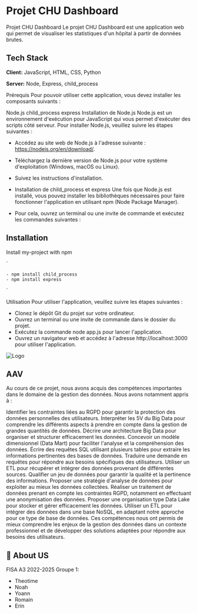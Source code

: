 
# Projet CHU Dashboard

Projet CHU Dashboard Le projet CHU Dashboard est une application web qui permet de visualiser les statistiques d'un hôpital à partir de données brutes.



## Tech Stack

**Client:** JavaScript, HTML, CSS, Python

**Server:** Node, Express, child_process

Prérequis Pour pouvoir utiliser cette application, vous devez installer les composants suivants :

Node.js child_process express Installation de Node.js Node.js est un environnement d'exécution pour JavaScript qui vous permet d'exécuter des scripts côté serveur. Pour installer Node.js, veuillez suivre les étapes suivantes :

- Accédez au site web de Node.js à l'adresse suivante : https://nodejs.org/en/download/. 

- Téléchargez la dernière version de Node.js pour votre système d'exploitation (Windows, macOS ou Linux).

- Suivez les instructions d'installation. 

- Installation de child_process et express Une fois que Node.js est installé, vous pouvez installer les bibliothèques nécessaires pour faire fonctionner l'application en utilisant npm (Node Package Manager). 
- Pour cela, ouvrez un terminal ou une invite de commande et exécutez les commandes suivantes :

## Installation

Install my-project with npm

`

    - npm install child_process 
    - npm install express
`

Utilisation Pour utiliser l'application, veuillez suivre les étapes suivantes :

- Clonez le dépôt Git du projet sur votre ordinateur. 
- Ouvrez un terminal ou une invite de commande dans le dossier du projet. 
- Exécutez la commande node app.js pour lancer l'application. 
- Ouvrez un navigateur web et accédez à l'adresse http://localhost:3000 pour utiliser l'application.


![Logo](https://dev-to-uploads.s3.amazonaws.com/uploads/articles/th5xamgrr6se0x5ro4g6.png)


## AAV

Au cours de ce projet, nous avons acquis des compétences importantes dans le domaine de la gestion des données. Nous avons notamment appris à :

Identifier les contraintes liées au RGPD pour garantir la protection des données personnelles des utilisateurs.
Interpréter les 5V du Big Data pour comprendre les différents aspects à prendre en compte dans la gestion de grandes quantités de données.
Décrire une architecture Big Data pour organiser et structurer efficacement les données.
Concevoir un modèle dimensionnel (Data Mart) pour faciliter l'analyse et la compréhension des données.
Écrire des requêtes SQL utilisant plusieurs tables pour extraire les informations pertinentes des bases de données.
Traduire une demande en requêtes pour répondre aux besoins spécifiques des utilisateurs.
Utiliser un ETL pour récupérer et intégrer des données provenant de différentes sources.
Qualifier un jeu de données pour garantir la qualité et la pertinence des informations.
Proposer une stratégie d'analyse de données pour exploiter au mieux les données collectées.
Réaliser un traitement de données prenant en compte les contraintes RGPD, notamment en effectuant une anonymisation des données.
Proposer une organisation type Data Lake pour stocker et gérer efficacement les données.
Utiliser un ETL pour intégrer des données dans une base NoSQL, en adaptant notre approche pour ce type de base de données.
Ces compétences nous ont permis de mieux comprendre les enjeux de la gestion des données dans un contexte professionnel et de développer des solutions adaptées pour répondre aux besoins des utilisateurs.


## 🚀 About US
FISA A3 2022-2025 Groupe 1: 
- Theotime 
- Noah 
- Yoann 
- Romain 
- Erin 
